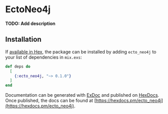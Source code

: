 # EctoNeo4j

**TODO: Add description**

## Installation

If [available in Hex](https://hex.pm/docs/publish), the package can be installed
by adding `ecto_neo4j` to your list of dependencies in `mix.exs`:

```elixir
def deps do
  [
    {:ecto_neo4j, "~> 0.1.0"}
  ]
end
```

Documentation can be generated with [ExDoc](https://github.com/elixir-lang/ex_doc)
and published on [HexDocs](https://hexdocs.pm). Once published, the docs can
be found at [https://hexdocs.pm/ecto_neo4j](https://hexdocs.pm/ecto_neo4j).

